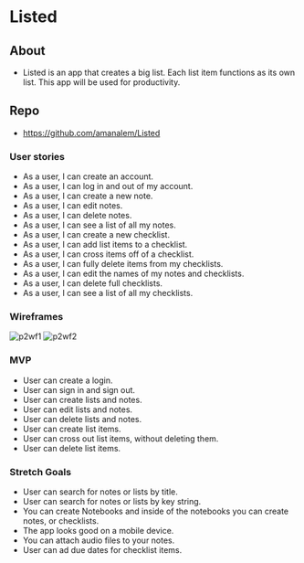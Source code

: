 # Listed
## About
* Listed is an app that creates a big list. Each list item functions as its own list. This app will be used for productivity.


## Repo
* https://github.com/amanalem/Listed


### User stories
* As a user, I can create an account.
* As a user, I can log in and out of my account.
* As a user, I can create a new note.
* As a user, I can edit notes.
* As a user, I can delete notes.
* As a user, I can see a list of all my notes.
* As a user, I can create a new checklist.
* As a user, I can add list items to a checklist.
* As a user, I can cross items off of a checklist.
* As a user, I can fully delete items from my checklists.
* As a user, I can edit the names of my notes and checklists.
* As a user, I can delete full checklists.
* As a user, I can see a list of all my checklists.

### Wireframes
![p2wf1](https://media.git.generalassemb.ly/user/42507/files/299a5e87-cf26-4f24-a320-6dcfd54a58a6)
![p2wf2](https://media.git.generalassemb.ly/user/42507/files/8ea81558-9f72-4fa9-bd21-a40955e11aa3)

### MVP
* User can create a login.
* User can sign in and sign out.
* User can create lists and notes.
* User can edit lists and notes.
* User can delete lists and notes.
* User can create list items.
* User can cross out list items, without deleting them.
* User can delete list items.

### Stretch Goals
* User can search for notes or lists by title.
* User can search for notes or lists by key string.
* You can create Notebooks and inside of the notebooks you can create notes, or checklists.
* The app looks good on a mobile device.
* You can attach audio files to your notes.
* User can ad due dates for checklist items.